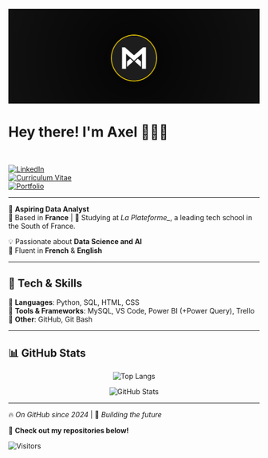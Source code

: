 <p align="center">
  <img align="center" alt="Bannière de présentation" src="https://github.com/axel-achart/axel-achart/blob/main/Bannière Officiel.png"/>
</p>

# Hey there! I'm Axel 👨🏻‍💻  

</br>

[![LinkedIn](https://img.shields.io/badge/LinkedIn-0A66C2?style=for-the-badge&logo=linkedin&logoColor=white)](https://www.linkedin.com/in/axel-achart/)  
[![Curriculum Vitae](https://img.shields.io/badge/CV-333333?style=for-the-badge&logo=read-the-docs&logoColor=white)](https://www.canva.com/design/DAGbdEGa5Zg/tqZuTu74yiM2UQZSlfhLVA/edit?utm_content=DAGbdEGa5Zg&utm_campaign=designshare&utm_medium=link2&utm_source=sharebutton)  
[![Portfolio](https://img.shields.io/badge/Portfolio-FF5722?style=for-the-badge&logo=google-chrome&logoColor=white)](https://www.axel-achart.students-laplateforme.io/)

---

🎯 **Aspiring Data Analyst**  
📍 Based in **France** | 🏫 Studying at *La Plateforme_*, a leading tech school in the South of France.  

💡 Passionate about **Data Science and AI**  
💬 Fluent in **French** & **English**  

---

## 🚀 Tech & Skills  

🔹 **Languages**: Python, SQL, HTML, CSS </br>
🔹 **Tools & Frameworks**: MySQL, VS Code, Power BI (+Power Query), Trello</br>
🔹 **Other**: GitHub, Git Bash

---

## 📊 GitHub Stats  

<p align="center">
  <img src="https://github-readme-stats.vercel.app/api/top-langs?username=axel-achart&show_icons=true&locale=en&layout=compact" alt="Top Langs" />
</p>

<p align="center">
  <img src="https://github-readme-stats.vercel.app/api?username=axel-achart&show_icons=true&locale=en&theme=dark" alt="GitHub Stats" />
</p>

---

🔥 *On GitHub since 2024* | 🚀 *Building the future*  

👀 **Check out my repositories below!**  

![Visitors](https://visitor-badge.laobi.icu/badge?page_id=axel.achart.axel-achart)
